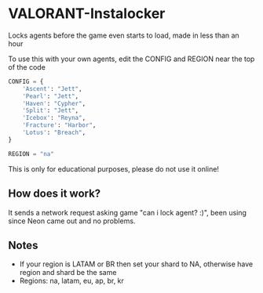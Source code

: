 # VALORANT-Instalocker
Locks agents before the game even starts to load, made in less than an hour

To use this with your own agents, edit the CONFIG and REGION near the top of the code
```py
CONFIG = {
    'Ascent': "Jett",
    'Pearl': "Jett",
    'Haven': "Cypher",
    'Split': "Jett",
    'Icebox': "Reyna",
    'Fracture': "Harbor",
    'Lotus': "Breach",
}

REGION = "na"
```

This is only for educational purposes, please do not use it online!

## How does it work?
It sends a network request asking game "can i lock agent? :)", been using since Neon came out and no problems.

## Notes
- If your region is LATAM or BR then set your shard to NA, otherwise have region and shard be the same
- Regions: na, latam, eu, ap, br, kr
